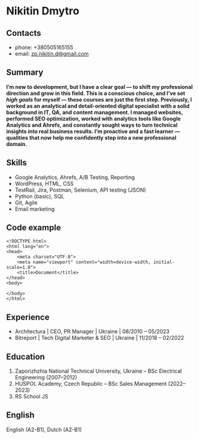 # Nikitin Dmytro

## Contacts
- phone: +380505165155
- email: zp.nikitin.d@gmail.com

## Summary
**I’m new to development, but I have a clear goal — to shift my professional direction and grow in this field. This is a conscious choice, and I’ve set  _high goals_ for myself — these courses are just the first step. Previously, I worked as an analytical and detail-oriented digital specialist with a solid background in IT, QA, and content management. I managed websites, performed SEO optimization, worked with analytics tools like Google Analytics and Ahrefs, and constantly sought ways to turn technical insights into real business results. I’m proactive and a fast learner — qualities that now help me confidently step into a new professional domain.**

## Skills
- Google Analytics, Ahrefs, A/B Testing, Reporting
- WordPress, HTML, CSS
- TestRail, Jira, Postman, Selenium, API testing (JSON)
- Python (basic), SQL
- Git, Agile
- Email marketing 

## Code example

```
<!DOCTYPE html>
<html lang="en">
<head>
    <meta charset="UTF-8">
    <meta name="viewport" content="width=device-width, initial-scale=1.0">
    <title>Document</title>
</head>
<body>   

</body>
</html>
```

## Experience
- Architectura | CEO, PR Manager | Ukraine | 08/2010 – 05/2023
- Bitreport | Tech Digital Marketer & SEO | Ukraine | 11/2018 – 02/2022 

## Education
1. Zaporizhzhia National Technical University, Ukraine – BSc Electrical Engineering (2007–2012)
2. HUSPOL Academy, Czech Republic – BSc Sales Management (2022–2023)
3. RS School JS

## English
English (A2-B1), Dutch (A2-B1)
